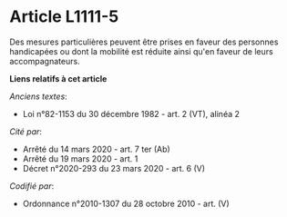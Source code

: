 # Article L1111-5

Des mesures particulières peuvent être prises en faveur des personnes handicapées ou dont la mobilité est réduite ainsi qu'en
faveur de leurs accompagnateurs.

**Liens relatifs à cet article**

_Anciens textes_:

  - Loi n°82-1153 du 30 décembre 1982 - art. 2 (VT), alinéa 2

_Cité par_:

  - Arrêté du 14 mars 2020 - art. 7 ter (Ab)
  - Arrêté du 19 mars 2020 - art. 1
  - Décret n°2020-293 du 23 mars 2020 - art. 6 (V)

_Codifié par_:

  - Ordonnance n°2010-1307 du 28 octobre 2010 - art. (V)
